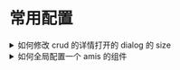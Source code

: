 # 常用配置

<details>
<summary>如何修改 crud 的详情打开的 dialog 的 size</summary>

在对应的 controller 中添加以下配置
<pre>
// 修改该参数，对于 新增、修改、明细 都使用 lg 的 dialog
protected ?array $defaultDialogConfig = [
    'size' => 'lg',
];

// 单独控制
protected function gridActionsConfig(): array
{
    return [
        // 单独配置 detail
        'schema_detail' => [
            'dialog' => [
                'size' => 'lg',
            ],
        ],
    ];
}
</pre>
</details>

<details>
<summary>如何全局配置一个 amis 的组件</summary>

在 config 的 amis 中 components 中添加以下配置
<pre>
return [
    // ... 其他配置
    /*
     * 用于全局替换组件的默认参数
     * @see Component::$config
     */
    'components' => [
        // 例如: 将列表页的字段默认左显示
        /*\WebmanTech\AmisAdmin\Amis\GridColumn::class => [
            'schema' => [
                'align' => 'left',
            ],
        ],*/
        // typeXxx，xxx 未 amis 的组件 type，通过 schema 会全局注入到每个 type 组件
        'typeImage' => [
            'schema' => [
                'enlargeAble' => true,
            ],
        ],
    ],
];
</pre>
</details>